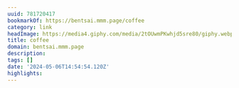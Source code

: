 ```yaml
---
uuid: 781720417
bookmarkOf: https://bentsai.mmm.page/coffee
category: link
headImage: https://media4.giphy.com/media/2tOUwmPKwhjd5sre80/giphy.webp
title: coffee
domain: bentsai.mmm.page
description: 
tags: []
date: '2024-05-06T14:54:54.120Z'
highlights: 
---
```




